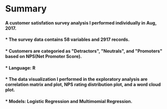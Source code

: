 # Summary
#### A customer satisfation survey analysis I performed individually in Aug, 2017.
#### * The survey data contains 58 variables and 2917 records.
#### * Customers are categoried as "Detractors", "Neutrals", and "Promoters" based on NPS(Net Promoter Score).
#### * Language: R
#### * The data visualization I performed in the exploratory analysis are correlation matrix and plot, NPS rating distribution plot, and a word cloud plot.
#### * Models: Logistic Regression and Multimomial Regression.
